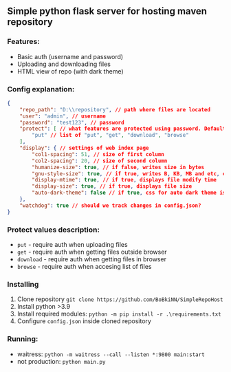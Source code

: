 ## Simple python flask server for hosting maven repository

### Features:
* Basic auth (username and password)
* Uploading and downloading files
* HTML view of repo (with dark theme)

### Config explanation:
```json
{
    "repo_path": "D:\\repository", // path where files are located
    "user": "admin", // username 
    "password": "test123", // password
    "protect": [ // what features are protected using password. Defaults to ["put"]
        "put" // list of "put", "get", "download", "browse"
    ],
    "display": { // settings of web index page
        "col1-spacing": 51, // size of first column
        "col2-spacing": 20, // size of second column
        "humanize-size": true, // if false, writes size in bytes
        "gnu-style-size": true, // if true, writes B, KB, MB and etc, else Bytes, KiB, MiB and etc
        "display-mtime": true, // if true, displays file modify time
        "display-size": true, // if true, displays file size
        "auto-dark-theme": false // if true, css for auto dark theme is added
    },
    "watchdog": true // should we track changes in config.json?
}
```

### Protect values description:
* `put` - require auth when uploading files
* `get` - require auth when getting files outside browser
* `download` - require auth when getting files in browser
* `browse` - require auth when accesing list of files

### Installing
1. Clone repository `git clone https://github.com/BoBkiNN/SimpleRepoHost`
2. Install python >3.9
3. Install required modules: `python -m pip install -r .\requirements.txt`
4. Configure `config.json` inside cloned repository

### Running:
* waitress: `python -m waitress --call --listen *:9800 main:start`
* not production: `python main.py`